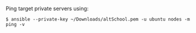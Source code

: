

Ping target private servers using:
``` shell
$ ansible --private-key ~/Downloads/altSchool.pem -u ubuntu nodes -m ping -v
```

